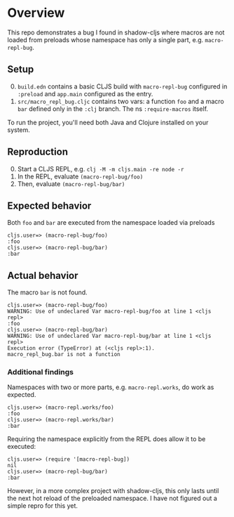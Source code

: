 # Overview

This repo demonstrates a bug I found in shadow-cljs where macros are not loaded
from preloads whose namespace has only a single part, e.g. `macro-repl-bug`.


## Setup

0. `build.edn` contains a basic CLJS build with `macro-repl-bug`
    configured in `:preload` and `app.main` configured as the entry.
1. `src/macro_repl_bug.cljc` contains two vars: a function `foo` and a macro
    `bar` defined only in the `:clj` branch. The ns `:require-macros` itself.

To run the project, you'll need both Java and Clojure installed on your system.

## Reproduction

0. Start a CLJS REPL, e.g. `clj -M -m cljs.main -re node -r`
1. In the REPL, evaluate `(macro-repl-bug/foo)`
2. Then, evaluate `(macro-repl-bug/bar)`

## Expected behavior

Both `foo` and `bar` are executed from the namespace loaded via preloads


```
cljs.user=> (macro-repl-bug/foo)
:foo
cljs.user=> (macro-repl-bug/bar)
:bar
```

## Actual behavior

The macro `bar` is not found.

```
cljs.user=> (macro-repl-bug/foo)
WARNING: Use of undeclared Var macro-repl-bug/foo at line 1 <cljs repl>
:foo
cljs.user=> (macro-repl-bug/bar)
WARNING: Use of undeclared Var macro-repl-bug/bar at line 1 <cljs repl>
Execution error (TypeError) at (<cljs repl>:1).
macro_repl_bug.bar is not a function
```


### Additional findings

Namespaces with two or more parts, e.g. `macro-repl.works`, do work as expected.

```
cljs.user=> (macro-repl.works/foo)
:foo
cljs.user=> (macro-repl.works/bar)
:bar
```

Requiring the namespace explicitly from the REPL does allow it to be executed:

```
cljs.user=> (require '[macro-repl-bug])
nil
cljs.user=> (macro-repl-bug/bar)
:bar
```

However, in a more complex project with shadow-cljs, this only lasts until the
next hot reload of the preloaded namespace. I have not figured out a simple
repro for this yet.
